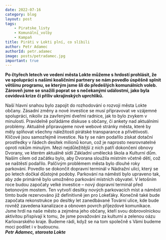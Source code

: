 ```yaml
---
date: 2022-07-16
category: blog
layout: post
tags:
    - Piratske_listy
    - Komunální_volby
    - Kampaň
title: Piráti v Lokti plní, co slíbili
author: Petr Adamec
authorId: petr.adamec
image: posts/petradamec.jpg
important: true
---
```

**Po čtyřech letech ve vedení města Lokte můžeme s hrdostí prohlásit, že ve spolupráci s našimi koaličními partnery se nám povedlo úspěšně splnit většinu programu, se kterým jsme šli do předešlých komunálních voleb. Zároveň jsme se snažili poprat se s nečekanými událostmi, jako byla covidová krize či příliv ukrajinských uprchlíků.**

Naší hlavní snahou bylo zapojit do rozhodování o rozvoji města Lokte občany. Zásadní změny a nové investice se musí připravovat ve vzájemné spolupráci, nikoliv za zavřenými dveřmi radnice, jak to bylo zvykem v minulosti. Pravidelně pořádáme diskuse s občany, či ankety nad aktuálními problémy. Aktuálně připravujeme nové webové stránky města, které by měly splňovat všechny náležitosti pirátské transparance a přívětivosti. 
Klíčové jsou samozřejmě investice. Na ty se nám podařilo získat dotační prostředky v řádech desítek milionů korun, což je naprosto nesrovnatelné oproti rokům minulým. Mezi nejdůležitější z nich patří dokončení obnovy Dvorany, ve kterém aktuálně sídlí Základní umělecká škola a Kulturní dům. Naším cílem od začátku bylo, aby Dvorana sloužila místním včetně dětí, což se naštěstí podařilo. 
Palčivým problémem města bylo dlouhé roky parkování. Povedlo se dokončit dopravní terminál v Nádražní ulici, který se po letech dočkal důstojné podoby. Parkování na náměstí bylo upraveno tak, aby zde primárně bylo umožněno parkování místních obyvatel. V letošním roce budou započaty velké investice – nový dopravní terminál před betonovým mostem. Ten vytvoří desítky nových parkovacích míst a náměstí tímto bude rezervováno již definitivně jen pro Lokeťáky. Konečně také bude započata rekonstrukce po desítky let zanedbávané Tovární ulice, kde bude rovněž zavedena kanalizace a obnoven povrch příjezdové komunikace.  
Jsme hrdí na naše město a zejména jeho občany, kteří svou dobrovolnickou aktivitou přispívají k tomu, že jsme považováni za kulturní a zelenou oázu Karlovarského kraje. 
Budeme rádi, když se na tom společně s Vámi budeme moci podílet i v budoucnu.  
***Petr Adamec, starosta Lokte***
